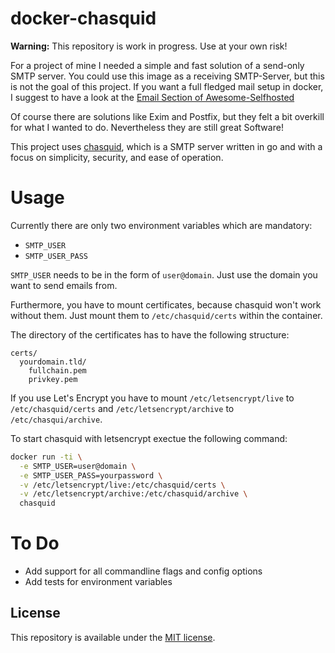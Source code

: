 # docker-chasquid

**Warning:** This repository is work in progress. Use at your own risk!

For a project of mine I needed a simple and fast solution of a send-only SMTP server.
You could use this image as a receiving SMTP-Server, but this is not the goal of this project.
If you want a full fledged mail setup in docker, I suggest to have a look at the [Email Section of Awesome-Selfhosted](https://github.com/awesome-selfhosted/awesome-selfhosted#email)

Of course there are solutions like Exim and Postfix, but they felt a bit overkill for what I wanted to do.
Nevertheless they are still great Software!

This project uses [chasquid](https://blitiri.com.ar/p/chasquid/), which is a SMTP server written in go and with a focus on simplicity, security, and ease of operation.

# Usage

Currently there are only two environment variables which are mandatory:

- `SMTP_USER`
- `SMTP_USER_PASS`

`SMTP_USER` needs to be in the form of `user@domain`. Just use the domain you want to send emails from.

Furthermore, you have to mount certificates, because chasquid won't work without them. Just mount them to `/etc/chasquid/certs` within the container.

The directory of the certificates has to have the following structure:

```plain
certs/
  yourdomain.tld/
    fullchain.pem
    privkey.pem
```

If you use Let's Encrypt you have to mount `/etc/letsencrypt/live` to `/etc/chasquid/certs` and `/etc/letsencrypt/archive` to `/etc/chasqui/archive`.

To start chasquid with letsencrypt exectue the following command:

```bash
docker run -ti \
  -e SMTP_USER=user@domain \
  -e SMTP_USER_PASS=yourpassword \
  -v /etc/letsencrypt/live:/etc/chasquid/certs \
  -v /etc/letsencrypt/archive:/etc/chasquid/archive \
  chasquid
```

# To Do

- Add support for all commandline flags and config options
- Add tests for environment variables

## License

This repository is available under the [MIT license](LICENSE).

